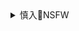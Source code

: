 <details><summary>慎入🔞NSFW</summary>

Not Safe For Work
<img src="https://upload.wikimedia.org/wikipedia/commons/thumb/d/d3/Biohazard_Symbol_Specification.png/210px-Biohazard_Symbol_Specification.png">

<details><summary><b>风险自理Use At Your Own Risk🈲</summary>

### 专栏 | 网络博弈：孙dw５年前就说了这话
https://www.rfa.org/mandarin/zhuanlan/wangluoboyi/iwar-11182020152212.html

2003年5月27日，我接到徐水县一个z协副主x的电话说，新来的县ws记请我去鸿雁大酒店吃午饭，到了酒店后我就被便衣j察抓起来了，也许这算不上恐怖；当公司把这个信息报告给在400公里以外的邯郸考察的我弟弟二午和副总刘平，当他们终止考察赶快回来的时候，在高速路口被zb，这也不算恐怖；当我的三弟孙志华知道两个哥哥都被z起来，去ga局打听情况的时候，也被z起来了，这还不算恐怖；那么接下来几十辆j车（包括z府部门办公车），上百名j察、z府人员f锁了大w集团，抓了企业二十几个人，拉走了微机，撬开了保险柜，这算不算恐怖？

还有比这更恐怖的是，我的妻子被追b，为了逃生，被朋友装到汽车的后备箱里；当j察要带走我长子孙萌的时候，我八十多的老母亲站在j车前说：“我的三个儿子都z被起来了，孙子得给我留下一个吧？要不你们就从我身上压过去。”

满清入关、日本鬼子入侵zg，在j队投降城池被攻下的情况下，为什么还要ts手无寸铁的老bx？

他们要摧毁的是人的反抗意志，让人们恐怖而畏缩，像蝼蚁一样屈辱地活着。

### 孙dw其人其事
https://2newcenturynet.blogspot.com/2020/11/blog-post_69.html

2002年5月，首届全g儒家文化与乡村建设研讨会”在大w集团召开，按常规该请县里领d露露脸，可孙dw竟然说：“他又不懂，请他干嘛？”后来请了一位z协副主x，刚从教育局长位上退下的，“他还懂”

正如孙dw一位朋友的预言：“大w，你跟别人都不一样，你跟现实sh不兼容’的。”现实果然残酷，事后让孙dw栽大跟头的资金问题，就是例子。

唐代的三省六部制给我了很大的启示。唐太宗胸怀并不大，他能把他的哥哥弟弟都杀了，他怎么不想杀魏征？是杀不了啊。因为唐代已有非常成熟的三省六部制，就说皇帝要杀个大臣他得发布命令，命令是中书省起草，门下省审议，尚书省去执行，尚书省分兵部刑部，刑部去审。他有一个完整的z度。不是皇帝说句话说把你杀了就杀了。三省六部制，就是一种分权确q限q的z度。”孙dw如此向记者讲述自己创制“私企立xz的心得。

</details>
</details>
